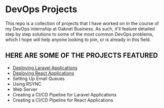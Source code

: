 # DevOps Projects

This repo is a collection of projects that I have worked on in the course of my DevOps internship at Oaknet Business. As such, it'll feature detailed step by step solutions to some of the most common DevOps problems, which I hope will help anyone looking to join, or is already in this field. 
## HERE ARE SOME OF THE PROJECTS FEATURED

* [Deploying Laravel Applications](https://github.com/Diana725/DevOps-Projects/blob/main/Deploying%20Laravel%20Applications.md)
* [Deploying React Applications](https://github.com/Diana725/DevOps-Projects/blob/main/Deploying%20React%20Applications.md)
* Setting Up Email Queues
* Using RSYNC
* Web Server
* Creating a CI/CD Pipeline for Laravel Applications
* Creating a CI/CD Pipeline for React Applications
